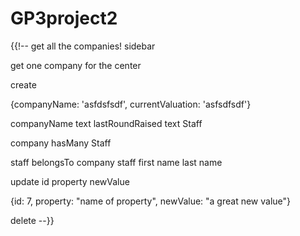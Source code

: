 # GP3project2

{{!-- get all the companies! sidebar

get one company for the center

create

{companyName: 'asfdsfsdf', currentValuation: 'asfsdfsdf'}

companyName text
lastRoundRaised text
Staff

company hasMany Staff

staff belongsTo company
staff
first name
last name

update id property newValue

{id: 7, property: "name of property", newValue: "a great new value"}

delete --}}